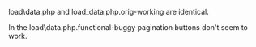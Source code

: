 load\data.php and load\_data.php.orig-working are identical.

In the load\data.php.functional-buggy pagination buttons don't seem to work.
